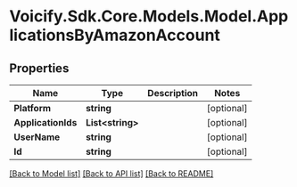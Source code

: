 # Voicify.Sdk.Core.Models.Model.ApplicationsByAmazonAccount
## Properties

Name | Type | Description | Notes
------------ | ------------- | ------------- | -------------
**Platform** | **string** |  | [optional] 
**ApplicationIds** | **List&lt;string&gt;** |  | [optional] 
**UserName** | **string** |  | [optional] 
**Id** | **string** |  | [optional] 

[[Back to Model list]](../README.md#documentation-for-models) [[Back to API list]](../README.md#documentation-for-api-endpoints) [[Back to README]](../README.md)

